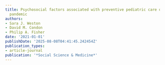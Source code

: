 ```yaml
---
title: Psychosocial factors associated with preventive pediatric care during the COVID-19
  pandemic
authors:
- Sara J. Weston
- David M. Condon
- Philip A. Fisher
date: '2021-01-01'
publishDate: '2025-08-08T04:41:45.242454Z'
publication_types:
- article-journal
publication: '*Social Science & Medicine*'
---
```


